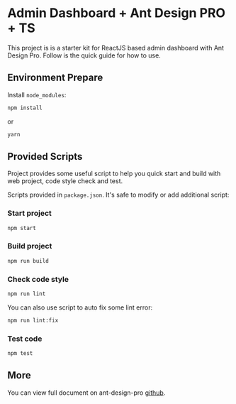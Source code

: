 # Admin Dashboard + Ant Design PRO + TS

This project is is a starter kit for ReactJS based admin dashboard with Ant Design Pro. Follow is the quick guide for how to use.

## Environment Prepare

Install `node_modules`:

```bash
npm install
```

or

```bash
yarn
```

## Provided Scripts

Project provides some useful script to help you quick start and build with web project, code style check and test.

Scripts provided in `package.json`. It's safe to modify or add additional script:

### Start project

```bash
npm start
```

### Build project

```bash
npm run build
```

### Check code style

```bash
npm run lint
```

You can also use script to auto fix some lint error:

```bash
npm run lint:fix
```

### Test code

```bash
npm test
```

## More

You can view full document on ant-design-pro [github](https://github.com/ant-design/ant-design-pro).
